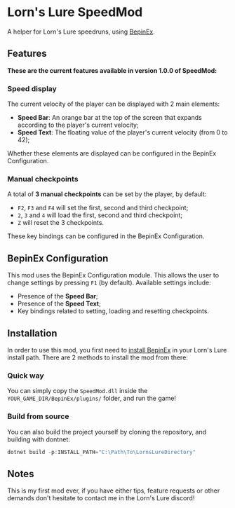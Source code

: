 # Lorn's Lure SpeedMod
A helper for Lorn's Lure speedruns, using [BepinEx](https://github.com/BepInEx/BepInEx).

## Features
**These are the current features available in version 1.0.0 of SpeedMod:**

### Speed display

The current velocity of the player can be displayed with 2 main elements:
- **Speed Bar**: An orange bar at the top of the screen that expands according to the player's current velocity;
- **Speed Text**: The floating value of the player's current velocity (from 0 to 42);

Whether these elements are displayed can be configured in the BepinEx Configuration.

### Manual checkpoints

A total of **3 manual checkpoints** can be set by the player, by default:
- `F2`, `F3` and `F4` will set the first, second and third checkpoint;
- `2`, `3` and `4` will load the first, second and third checkpoint;
- `Z` will reset the 3 checkpoints.

These key bindings can be configured in the BepinEx Configuration.


## BepinEx Configuration

This mod uses the BepinEx Configuration module. This allows the user to change settings
by pressing `F1` (by default). Available settings include:
- Presence of the **Speed Bar**;
- Presence of the **Speed Text**;
- Key bindings related to setting, loading and resetting checkpoints.

## Installation

In order to use this mod, you first need to [install BepinEx](https://docs.bepinex.dev/articles/user_guide/installation/index.html) in your Lorn's Lure install path.
There are 2 methods to install the mod from there:

### Quick way

You can simply copy the `SpeedMod.dll` inside the `YOUR_GAME_DIR/BepinEx/plugins/` folder, and run the game!

### Build from source
You can also build the project yourself by cloning the repository, and building with dontnet:
```powershell
dotnet build -p:INSTALL_PATH="C:\Path\To\LornsLureDirectory"
```

## Notes

This is my first mod ever, if you have either tips, feature requests or other demands don't hesitate to contact me
in the Lorn's Lure discord!
